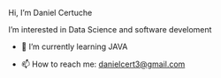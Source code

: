 
Hi, I’m Daniel Certuche

I’m interested in Data Science and software develoment 

- 🌱 I’m currently learning JAVA

- 📫 How to reach me: danielcert3@gmail.com 

<!---
danielhcertuche/danielhcertuche is a ✨ special ✨ repository because its `README.md` (this file) appears on your GitHub profile.
You can click the Preview link to take a look at your changes.
--->

